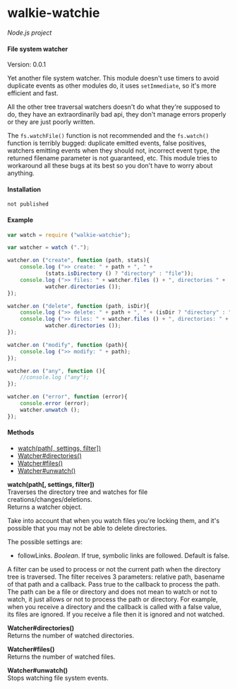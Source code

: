 walkie-watchie
==============

_Node.js project_

#### File system watcher ####

Version: 0.0.1

Yet another file system watcher. This module doesn't use timers to avoid duplicate events as other modules do, it uses `setImmediate`, so it's more efficient and fast.

All the other tree traversal watchers doesn't do what they're supposed to do, they have an extraordinarily bad api, they don't manage errors properly or they are just poorly written.

The `fs.watchFile()` function is not recommended and the `fs.watch()` function is terribly bugged: duplicate emitted events, false positives, watchers emitting events when they should not, incorrect event type, the returned filename parameter is not guaranteed, etc. This module tries to workaround all these bugs at its best so you don't have to worry about anything.

#### Installation ####

```
not published
```

#### Example ####

```javascript
var watch = require ("walkie-watchie");

var watcher = watch (".");

watcher.on ("create", function (path, stats){
	console.log (">> create: " + path + ", " +
			(stats.isDirectory () ? "directory" : "file"));
	console.log (">> files: " + watcher.files () + ", directories " +
			watcher.directories ());
});

watcher.on ("delete", function (path, isDir){
	console.log (">> delete: " + path + ", " + (isDir ? "directory" : "file"));
	console.log (">> files: " + watcher.files () + ", directories: " +
			watcher.directories ());
});

watcher.on ("modify", function (path){
	console.log (">> modify: " + path);
});

watcher.on ("any", function (){
	//console.log ("any");
});

watcher.on ("error", function (error){
	console.error (error);
	watcher.unwatch ();
});
```

#### Methods ####

- [watch(path[, settings, filter])](#watch)
- [Watcher#directories()](#directories)
- [Watcher#files()](#files)
- [Watcher#unwatch()](#unwatch)

<a name="watch"></a>
__watch(path[, settings, filter])__  
Traverses the directory tree and watches for file creations/changes/deletions.   
Returns a watcher object.

Take into account that when you watch files you're locking them, and it's possible that you may not be able to delete directories.

The possible settings are:
- followLinks. _Boolean_. If true, symbolic links are followed. Default is false.

A filter can be used to process or not the current path when the directory tree is traversed. The filter receives 3 parameters: relative path, basename of that path and a callback. Pass true to the callback to process the path. The path can be a file or directory and does not mean to watch or not to watch, it just allows or not to process the path or directory. For example, when you receive a directory and the callback is called with a false value, its files are ignored. If you receive a file then it is ignored and not watched.

<a name="directories"></a>
__Watcher#directories()__  
Returns the number of watched directories.

<a name="files"></a>
__Watcher#files()__  
Returns the number of watched files.

<a name="unwatch"></a>
__Watcher#unwatch()__  
Stops watching file system events.